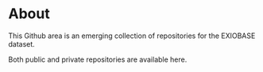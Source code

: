 # About

This Github area is an emerging collection of repositories for the EXIOBASE dataset.

Both public and private repositories are available here.
